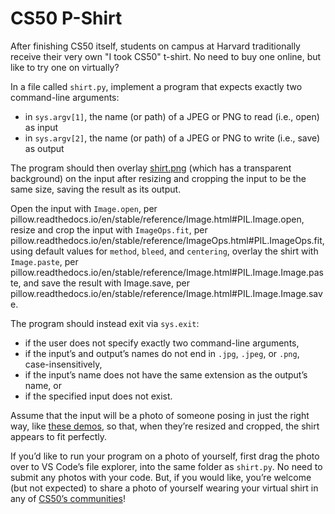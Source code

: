 # CS50 P-Shirt

After finishing CS50 itself, students on campus at Harvard traditionally receive their very own "I took CS50" t-shirt. No need to buy one online, but like to try one on virtually?

In a file called `shirt.py`, implement a program that expects exactly two command-line arguments:
* in `sys.argv[1]`, the name (or path) of a JPEG or PNG to read (i.e., open) as input
* in `sys.argv[2]`, the name (or path) of a JPEG or PNG to write (i.e., save) as output

The program should then overlay [shirt.png](shirt.png) (which has a transparent background) on the input after resizing and cropping the input to be the same size, saving the result as its output.

Open the input with `Image.open`, per pillow.readthedocs.io/en/stable/reference/Image.html#PIL.Image.open, resize and crop the input with `ImageOps.fit`, per pillow.readthedocs.io/en/stable/reference/ImageOps.html#PIL.ImageOps.fit, using default values for `method`, `bleed`, and `centering`, overlay the shirt with `Image.paste`, per pillow.readthedocs.io/en/stable/reference/Image.html#PIL.Image.Image.paste, and save the result with Image.save, per pillow.readthedocs.io/en/stable/reference/Image.html#PIL.Image.Image.save.

The program should instead exit via `sys.exit`:
* if the user does not specify exactly two command-line arguments,
* if the input’s and output’s names do not end in `.jpg`, `.jpeg`, or `.png`, case-insensitively,
* if the input’s name does not have the same extension as the output’s name, or
* if the specified input does not exist.

Assume that the input will be a photo of someone posing in just the right way, like [these demos](https://cs50.harvard.edu/python/2022/psets/6/shirt/#demos), so that, when they’re resized and cropped, the shirt appears to fit perfectly.

If you’d like to run your program on a photo of yourself, first drag the photo over to VS Code’s file explorer, into the same folder as `shirt.py`. No need to submit any photos with your code. But, if you would like, you’re welcome (but not expected) to share a photo of yourself wearing your virtual shirt in any of [CS50’s communities](https://cs50.harvard.edu/python/2022/communities/)!